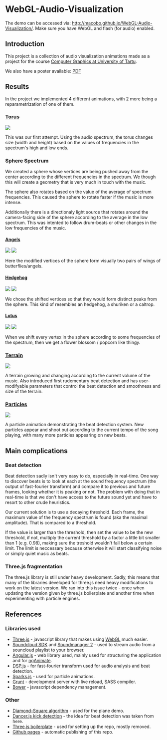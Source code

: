WebGL-Audio-Visualization
=========================

The demo can be accessed via: http://macobo.github.io/WebGL-Audio-Visualization/. Make sure you have WebGL and flash (for audio) enabled.

## Introduction

This project is a collection of audio visualization animations made as a project for the course [Computer Graphics at University of Tartu](https://courses.cs.ut.ee/2013/cg/Main/Projects). 

We also have a poster available: [PDF](http://macobo.github.io/WebGL-Audio-Visualization/doc/poster.pdf)

## Results

In the project we implemented 4 different animations, with 2 more being a reparametrization of one of them.

### [Torus](http://macobo.github.io/WebGL-Audio-Visualization/#/torus)

[![](http://macobo.github.io/WebGL-Audio-Visualization/doc/img/torus1_th.png)](http://macobo.github.io/WebGL-Audio-Visualization/doc/img/torus1l.png)

This was our first attempt. Using the audio spectrum, the torus changes size (width and height) based on the values of frequencies in the spectrum's high and low ends.

### Sphere Spectrum

We created a sphere whose vertices are being pushed away from the center according to the different frequencies in the spectrum. We though this will create a geometry that is very much in touch with the music.

The sphere also rotates based on the value of the average of spectrum frequencies. This caused the sphere to rotate faster if the music is more intense.

Additionally there is a directionaly light source that rotates around the camera-facing side of the sphere according to the average in the low spectrum. This was intented to follow drum-beats or other changes in the low frequencies of the music.

#### [Angels](http://macobo.github.io/WebGL-Audio-Visualization/#/angels)
[![](http://macobo.github.io/WebGL-Audio-Visualization/doc/img/angels1_th.png)](http://macobo.github.io/WebGL-Audio-Visualization/doc/img/angels1.png) [![](http://macobo.github.io/WebGL-Audio-Visualization/doc/img/angels2_th.png)](http://macobo.github.io/WebGL-Audio-Visualization/doc/img/angels2.png)

Here the modified vertices of the sphere form visually two pairs of wings of butterflies/angels.

#### [Hedgehog](http://macobo.github.io/WebGL-Audio-Visualization/#/hedgehog)
[![](http://macobo.github.io/WebGL-Audio-Visualization/doc/img/hedgehog1_th.png)](http://macobo.github.io/WebGL-Audio-Visualization/doc/img/hedgehog1.png) [![](http://macobo.github.io/WebGL-Audio-Visualization/doc/img/hedgehog2_th.png)](http://macobo.github.io/WebGL-Audio-Visualization/doc/img/hedgehog2.png)

We chose the shifted vertices so that they would form distinct peaks from the sphere. This kind of resembles an hedgehog, a shuriken or a caltrop.

#### [Lotus](http://macobo.github.io/WebGL-Audio-Visualization/#/lotus)
[![](http://macobo.github.io/WebGL-Audio-Visualization/doc/img/lotus1_th.png)](http://macobo.github.io/WebGL-Audio-Visualization/doc/img/lotus1.png)  [![](http://macobo.github.io/WebGL-Audio-Visualization/doc/img/lotus2_th.png)](http://macobo.github.io/WebGL-Audio-Visualization/doc/img/lotus2.png)

When we shift every vertex in the sphere according to some frequencies of the spectrum, then we get a flower blossom / popcorn like thingy.

### [Terrain](http://macobo.github.io/WebGL-Audio-Visualization/#/terrain)
[![](http://macobo.github.io/WebGL-Audio-Visualization/doc/img/terrain1_th.png)](http://macobo.github.io/WebGL-Audio-Visualization/doc/img/terrain1.png)

A terrain growing and changing according to the current volume of the music. Also introduced first rudementary beat detection and has user-modifyable parameters that control the beat detection and smoothness and size of the terrain.

### [Particles](http://macobo.github.io/WebGL-Audio-Visualization/#/particles)
[![](http://macobo.github.io/WebGL-Audio-Visualization/doc/img/particles1_th.png)](http://macobo.github.io/WebGL-Audio-Visualization/doc/img/particles1l.png)

A particle animation demonstrating the beat detection system. New particles appear and shoot out according to the current tempo of the song playing, with many more particles appearing on new beats.

## Main complications

### Beat detection

Beat detection sadly isn't very easy to do, especially in real-time. One way to discover beats is to look at each at the sound frequency spectrum (the output of fast-fourier transform) and compare it to previous and future frames, looking whether it is peaking or not. The problem with doing that in real-time is that we don't have access to the future sound yet and have to resort to other crude heuristics.

Our current solution is to use a decaying threshold. Each frame, the maximum value of the frequency spectrum is found (aka the maximal amplitude). That is compared to a threshold. 

If the value is larger than the threshold, then set the value to be the new threshold, if not, multiply the current threshold by a factor a little bit smaller than 1 (e.g. 0.98), making sure the treshold wouldn't fall below a certain limit. The limit is neccessary because otherwise it will start classifying noise or simply quiet music as beats.

### Three.js fragmentation

The three.js library is still under heavy development. Sadly, this means that many of the libraries developed for three.js need heavy modifications to work on the latest version. We ran into this issue twice - once when updating the version given by three.js boilerplate and another time when experimenting with particle engines.

## References

### Libraries used

* [Three.js](threejs.org) - javascript library that makes using [WebGL](http://en.wikipedia.org/wiki/WebGL) much easier.
* [Soundcloud SDK](http://developers.soundcloud.com/docs/api/sdks) and [Soundmanager 2](http://developers.soundcloud.com/docs/api/sdks) - used to stream audio from a souncloud playlist to your browser.
* [Angular.js](http://angularjs.com) - web library used, mainly used for structuring the application and for [ngAnimate](http://augus.github.io/ngAnimate/).
* [DSP.js](https://github.com/corbanbrook/dsp.js/) - for fast-fourier transform used for audio analysis and beat detection.
* [Sparks.js](https://github.com/zz85/sparks.js) - used for particle animations.
* [Grunt](http://gruntjs.com/) - development server with live reload, SASS compiler.
* [Bower](http://bower.io/) - javascript dependency management.

### Other

* [Diamond-Square algorithm](http://gameprogrammer.com/fractal.html#diamond) - used for the plane demo.
* [Dancer.js kick detection](https://github.com/jsantell/dancer.js/blob/master/src/kick.js) - the idea for beat detection was taken from here.
* [Three.js boilerplate](http://jeromeetienne.github.io/threejsboilerplatebuilder/) - used for setting up the repo, mostly removed.
* [Github pages](http://pages.github.com/) - automatic publishing of this repo.
